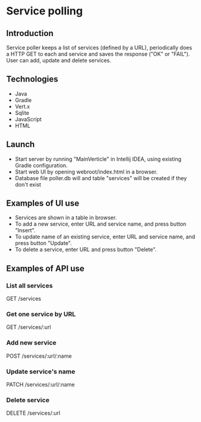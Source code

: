 # Service polling

## Introduction
Service poller keeps a list of services (defined by a URL), periodically does a HTTP GET to each and
service and saves the response ("OK" or "FAIL"). User can add, update and delete services.


## Technologies
- Java
- Gradle
- Vert.x
- Sqlite
- JavaScript
- HTML

## Launch
- Start server by running "MainVerticle" in Intellij IDEA, using existing Gradle configuration. 
- Start web UI by opening webroot/index.html in a browser.
- Database file poller.db will and table "services" will be created if they don't exist

## Examples of UI use
- Services are shown in a table in browser.
- To add a new service, enter URL and service name, and press button "Insert".
- To update name of an existing service, enter URL and service name, and press button "Update".
- To delete a service, enter URL and press button "Delete".

## Examples of API use
### List all services 
GET /services

### Get one service by URL
GET /services/:url

### Add new service
POST /services/:url/:name

### Update service's name
PATCH /services/:url/:name

### Delete service
DELETE /services/:url
